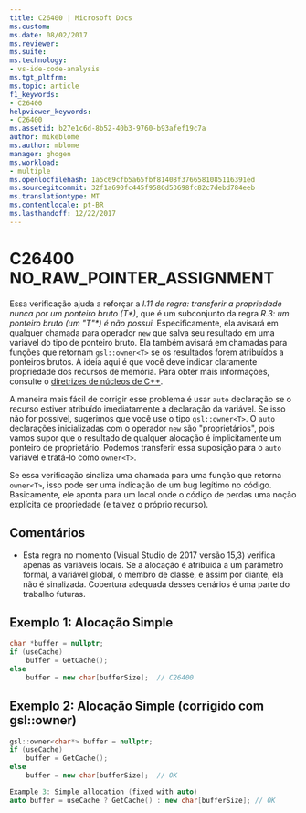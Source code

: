 ```yaml
---
title: C26400 | Microsoft Docs
ms.custom: 
ms.date: 08/02/2017
ms.reviewer: 
ms.suite: 
ms.technology:
- vs-ide-code-analysis
ms.tgt_pltfrm: 
ms.topic: article
f1_keywords:
- C26400
helpviewer_keywords:
- C26400
ms.assetid: b27e1c6d-8b52-40b3-9760-b93afef19c7a
author: mikeblome
ms.author: mblome
manager: ghogen
ms.workload:
- multiple
ms.openlocfilehash: 1a5c69cfb5a65fbf81408f3766581085116391ed
ms.sourcegitcommit: 32f1a690fc445f9586d53698fc82c7debd784eeb
ms.translationtype: MT
ms.contentlocale: pt-BR
ms.lasthandoff: 12/22/2017
---
```

# <a name="c26400-norawpointerassignment"></a>C26400 NO_RAW_POINTER_ASSIGNMENT
Essa verificação ajuda a reforçar a *I.11 de regra: transferir a propriedade nunca por um ponteiro bruto (T\*)*, que é um subconjunto da regra *R.3: um ponteiro bruto (um "T"\*) é não possui.* Especificamente, ela avisará em qualquer chamada para operador `new` que salva seu resultado em uma variável do tipo de ponteiro bruto. Ela também avisará em chamadas para funções que retornam `gsl::owner<T>` se os resultados forem atribuídos a ponteiros brutos. A ideia aqui é que você deve indicar claramente propriedade dos recursos de memória. Para obter mais informações, consulte o [diretrizes de núcleos de C++](http://github.com/isocpp/CppCoreGuidelines/blob/master/CppCoreGuidelines.md#r-resource-management).  

A maneira mais fácil de corrigir esse problema é usar `auto` declaração se o recurso estiver atribuído imediatamente a declaração da variável. Se isso não for possível, sugerimos que você use o tipo `gsl::owner<T>`. O `auto` declarações inicializadas com o operador `new` são "proprietários", pois vamos supor que o resultado de qualquer alocação é implicitamente um ponteiro de proprietário. Podemos transferir essa suposição para o `auto` variável e tratá-lo como `owner<T>`.

Se essa verificação sinaliza uma chamada para uma função que retorna `owner<T>`, isso pode ser uma indicação de um bug legítimo no código. Basicamente, ele aponta para um local onde o código de perdas uma noção explícita de propriedade (e talvez o próprio recurso).

## <a name="remarks"></a>Comentários
- Esta regra no momento (Visual Studio de 2017 versão 15,3) verifica apenas as variáveis locais. Se a alocação é atribuída a um parâmetro formal, a variável global, o membro de classe, e assim por diante, ela não é sinalizada. Cobertura adequada desses cenários é uma parte do trabalho futuras.
    
## <a name="example-1-simple-allocation"></a>Exemplo 1: Alocação Simple
```cpp
char *buffer = nullptr;
if (useCache)
    buffer = GetCache();
else
    buffer = new char[bufferSize];  // C26400
```

## <a name="example-2-simple-allocation-fixed-with-gslownert"></a>Exemplo 2: Alocação Simple (corrigido com gsl::owner<T>)
```cpp
gsl::owner<char*> buffer = nullptr;
if (useCache)
    buffer = GetCache();
else
    buffer = new char[bufferSize];  // OK

Example 3: Simple allocation (fixed with auto)
auto buffer = useCache ? GetCache() : new char[bufferSize]; // OK
```

